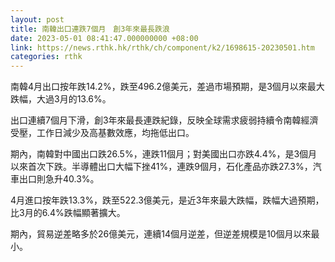 ```yaml
---
layout: post
title: 南韓出口連跌7個月　創3年來最長跌浪
date: 2023-05-01 08:41:47.000000000 +08:00
link: https://news.rthk.hk/rthk/ch/component/k2/1698615-20230501.htm
categories: rthk
---
```


南韓4月出口按年跌14.2%，跌至496.2億美元，差過市場預期，是3個月以來最大跌幅，大過3月的13.6%。

出口連續7個月下滑，創3年來最長連跌紀錄，反映全球需求疲弱持續令南韓經濟受壓，工作日減少及高基數效應，均拖低出口。

期內，南韓對中國出口跌26.5%，連跌11個月；對美國出口亦跌4.4%，是3個月以來首次下跌。半導體出口大幅下挫41%，連跌9個月，石化產品亦跌27.3%，汽車出口則急升40.3%。

4月進口按年跌13.3%，跌至522.3億美元，是近3年來最大跌幅，跌幅大過預期，比3月的6.4%跌幅顯著擴大。

期內，貿易逆差略多於26億美元，連續14個月逆差，但逆差規模是10個月以來最小。
